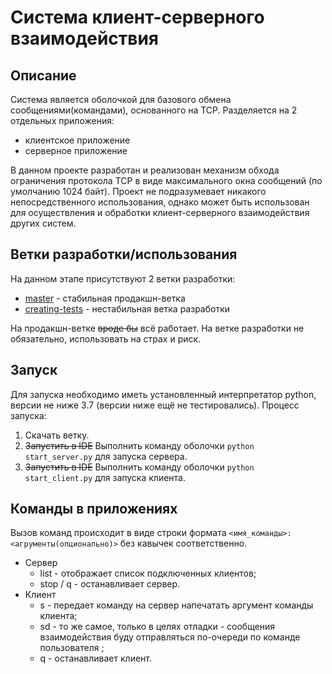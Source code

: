 # Система клиент-серверного взаимодействия
## Описание
Система является оболочкой для базового обмена сообщениями(командами), основанного на TCP.
Разделяется на 2 отдельных приложения:
- клиентское приложение
- серверное приложение

В данном проекте разработан и реализован механизм обхода ограничения протокола TCP в виде максимального окна сообщений (по умолчанию 1024 байт). Проект не подразумевает никакого непосредственного использования, однако может быть использован для осуществления и обработки клиент-серверного взаимодействия других систем.
## Ветки разработки/использования
На данном этапе присутствуют 2 ветки разработки:
- [master](https://github.com/omelched/client-server-unittest/tree/master) - стабильная продакшн-ветка
- [creating-tests](https://github.com/omelched/client-server-unittest/tree/creating-tests) - нестабильная ветка разработки

На продакшн-ветке ~~вроде бы~~ всё работает.
На ветке разработки не обязательно, использовать на страх и риск.
## Запуск
Для запуска необходимо иметь установленный интерпретатор python, версии не ниже 3.7 (версии ниже ещё не тестировались).
Процесс запуска:
1.  Скачать ветку.
2.  ~~Запустить в IDE~~ Выполнить команду оболочки `python start_server.py` для запуска сервера.
3.  ~~Запустить в IDE~~ Выполнить команду оболочки `python start_client.py` для запуска клиента.
## Команды в приложениях
Вызов команд происходит в виде строки формата `<имя_команды>:<агрументы(опционально)>` без кавычек соответственно.
- Сервер
  - list - отображает список подключенных клиентов;
  - stop / q - останавливает сервер.
- Клиент
  - s - передает команду на сервер напечатать аргумент команды клиента;
  - sd - то же самое, только в целях отладки - сообщения взаимодействия буду отправляться по-очереди по команде пользователя <Enter>;
  - q - останавливает клиент.

